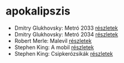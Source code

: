 # apokalipszis

- Dmitry Glukhovsky: Metró 2033 [részletek](../_details/Dmitry%20Glukhovsky.md#id_482)
- Dmitry Glukhovsky: Metró 2034 [részletek](../_details/Dmitry%20Glukhovsky.md#id_355)
- Robert Merle: Malevil [részletek](../_details/Robert%20Merle.md#id_336)
- Stephen King: A mobil [részletek](../_details/Stephen%20King.md#id_548)
- Stephen King: Csipkerózsikák [részletek](../_details/Stephen%20King.md#id_1204)
